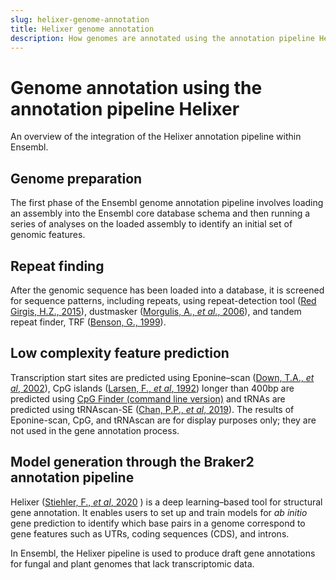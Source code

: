 ```yaml
---
slug: helixer-genome-annotation
title: Helixer genome annotation
description: How genomes are annotated using the annotation pipeline Helixer by Ensembl.
---
```

# Genome annotation using the annotation pipeline Helixer
An overview of the integration of the Helixer annotation pipeline within Ensembl.

## Genome preparation
The first phase of the Ensembl genome annotation pipeline involves loading an assembly into the Ensembl core database schema and then running a series of analyses on the loaded assembly to identify an initial set of genomic features.

## Repeat finding
After the genomic sequence has been loaded into a database, it is screened for sequence patterns, including repeats, using repeat-detection tool ([Red Girgis, H.Z., 2015](https://bmcbioinformatics.biomedcentral.com/articles/10.1186/s12859-015-0654-5)), dustmasker ([Morgulis, A., *et al.*, 2006](https://www.liebertpub.com/doi/10.1089/cmb.2006.13.1028)), and tandem repeat finder, TRF ([Benson, G., 1999](https://academic.oup.com/nar/article/27/2/573/1061099?login=true)).

## Low complexity feature prediction
Transcription start sites are predicted using Eponine–scan ([Down, T.A., *et al*, 2002](https://genome.cshlp.org/content/12/3/458)), CpG islands ([Larsen, F., *et al*, 1992](https://www.sciencedirect.com/science/article/abs/pii/088875439290024M?via%3Dihub)) longer than 400bp are predicted using [CpG Finder (command line version)](https://genome-source.gi.ucsc.edu/gitlist/kent.git/tree/master/src/utils/cpgIslandExt/) and tRNAs are predicted using tRNAscan-SE ([Chan, P.P., *et al*, 2019](https://link.springer.com/protocol/10.1007/978-1-4939-9173-0_1)). The results of Eponine-scan, CpG, and tRNAscan are for display purposes only; they are not used in the gene annotation process.

## Model generation through the Braker2 annotation pipeline
Helixer ([Stiehler, F., *et al*, 2020](https://academic.oup.com/bioinformatics/article/36/22-23/5291/6039118) ) is a deep learning–based tool for structural gene annotation. It enables users to set up and train models for *ab initio* gene prediction to identify which base pairs in a genome correspond to gene features such as UTRs, coding sequences (CDS), and introns.

In Ensembl, the Helixer pipeline is used to produce draft gene annotations for fungal and plant genomes that lack transcriptomic data.
